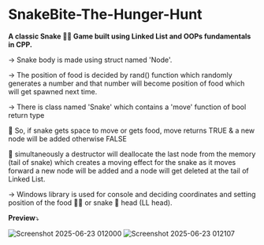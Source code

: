 # SnakeBite-The-Hunger-Hunt
**A classic Snake 🐍🍉 Game built using Linked List and OOPs fundamentals in CPP.**

-> Snake body is made using struct named 'Node'.

-> The position of food is decided by rand() function which randomly generates a number and that number will become position of food which will get spawned next time. 
 
-> There is class named 'Snake' which contains a 'move' function of bool return type 

🌟 So, if snake gets space to move or gets food, move returns TRUE & a new node will be added otherwise FALSE

🌟 simultaneously a destructor will deallocate the last node from the memory (tail of snake) which creates a moving effect for the snake as it moves forward a new node will be added and a node will         get deleted at the tail of Linked List.

-> Windows library is used for console and deciding coordinates and setting position of the food 🍉🍉 or snake 🐍 head (LL head).

**Preview**⤵️

![Screenshot 2025-06-23 012000](https://github.com/user-attachments/assets/53f3342f-c153-46c9-a59f-bbc5fb07ab22)
![Screenshot 2025-06-23 012107](https://github.com/user-attachments/assets/8db2c60f-3c33-4e7d-9665-a30a99161aac)
